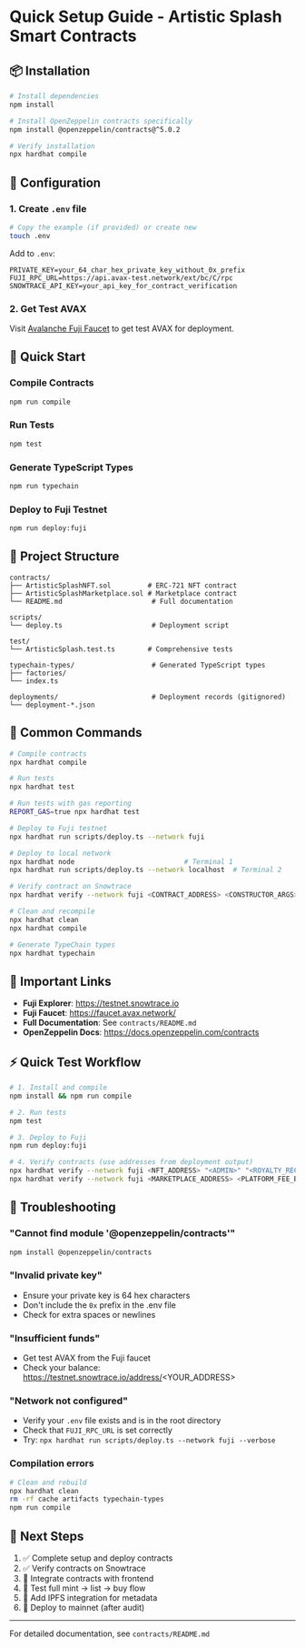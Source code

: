 # Quick Setup Guide - Artistic Splash Smart Contracts

## 📦 Installation

```bash
# Install dependencies
npm install

# Install OpenZeppelin contracts specifically
npm install @openzeppelin/contracts@^5.0.2

# Verify installation
npx hardhat compile
```

## 🔧 Configuration

### 1. Create `.env` file

```bash
# Copy the example (if provided) or create new
touch .env
```

Add to `.env`:
```env
PRIVATE_KEY=your_64_char_hex_private_key_without_0x_prefix
FUJI_RPC_URL=https://api.avax-test.network/ext/bc/C/rpc
SNOWTRACE_API_KEY=your_api_key_for_contract_verification
```

### 2. Get Test AVAX

Visit [Avalanche Fuji Faucet](https://faucet.avax.network/) to get test AVAX for deployment.

## 🚀 Quick Start

### Compile Contracts

```bash
npm run compile
```

### Run Tests

```bash
npm test
```

### Generate TypeScript Types

```bash
npm run typechain
```

### Deploy to Fuji Testnet

```bash
npm run deploy:fuji
```

## 📁 Project Structure

```
contracts/
├── ArtisticSplashNFT.sol         # ERC-721 NFT contract
├── ArtisticSplashMarketplace.sol # Marketplace contract
└── README.md                      # Full documentation

scripts/
└── deploy.ts                      # Deployment script

test/
└── ArtisticSplash.test.ts        # Comprehensive tests

typechain-types/                   # Generated TypeScript types
├── factories/
└── index.ts

deployments/                       # Deployment records (gitignored)
└── deployment-*.json
```

## 🎯 Common Commands

```bash
# Compile contracts
npx hardhat compile

# Run tests
npx hardhat test

# Run tests with gas reporting
REPORT_GAS=true npx hardhat test

# Deploy to Fuji testnet
npx hardhat run scripts/deploy.ts --network fuji

# Deploy to local network
npx hardhat node                           # Terminal 1
npx hardhat run scripts/deploy.ts --network localhost  # Terminal 2

# Verify contract on Snowtrace
npx hardhat verify --network fuji <CONTRACT_ADDRESS> <CONSTRUCTOR_ARGS>

# Clean and recompile
npx hardhat clean
npx hardhat compile

# Generate TypeChain types
npx hardhat typechain
```

## 🔗 Important Links

- **Fuji Explorer**: https://testnet.snowtrace.io
- **Fuji Faucet**: https://faucet.avax.network/
- **Full Documentation**: See `contracts/README.md`
- **OpenZeppelin Docs**: https://docs.openzeppelin.com/contracts

## ⚡ Quick Test Workflow

```bash
# 1. Install and compile
npm install && npm run compile

# 2. Run tests
npm test

# 3. Deploy to Fuji
npm run deploy:fuji

# 4. Verify contracts (use addresses from deployment output)
npx hardhat verify --network fuji <NFT_ADDRESS> "<ADMIN>" "<ROYALTY_RECEIVER>" <ROYALTY_BPS>
npx hardhat verify --network fuji <MARKETPLACE_ADDRESS> <PLATFORM_FEE_BPS> "<FEE_RECIPIENT>"
```

## 🐛 Troubleshooting

### "Cannot find module '@openzeppelin/contracts'"

```bash
npm install @openzeppelin/contracts
```

### "Invalid private key"

- Ensure your private key is 64 hex characters
- Don't include the `0x` prefix in the .env file
- Check for extra spaces or newlines

### "Insufficient funds"

- Get test AVAX from the Fuji faucet
- Check your balance: https://testnet.snowtrace.io/address/<YOUR_ADDRESS>

### "Network not configured"

- Verify your `.env` file exists and is in the root directory
- Check that `FUJI_RPC_URL` is set correctly
- Try: `npx hardhat run scripts/deploy.ts --network fuji --verbose`

### Compilation errors

```bash
# Clean and rebuild
npx hardhat clean
rm -rf cache artifacts typechain-types
npm run compile
```

## 📝 Next Steps

1. ✅ Complete setup and deploy contracts
2. ✅ Verify contracts on Snowtrace
3. 🔄 Integrate contracts with frontend
4. 🔄 Test full mint → list → buy flow
5. 🔄 Add IPFS integration for metadata
6. 🔄 Deploy to mainnet (after audit)

---

For detailed documentation, see `contracts/README.md`

